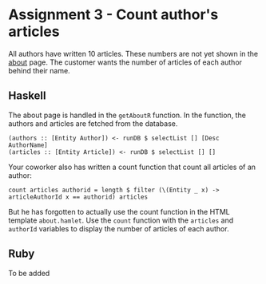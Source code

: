 # Assignment 3 - Count author's articles

All authors have written 10 articles. These numbers are not yet shown in the [about](http://0.0.0.0:4567/about) page. The customer wants the number of articles of each author behind their name.

## Haskell

The about page is handled in the `getAboutR` function. In the function, the authors and articles are fetched from the database.

    (authors :: [Entity Author]) <- runDB $ selectList [] [Desc AuthorName]
    (articles :: [Entity Article]) <- runDB $ selectList [] []

Your coworker also has written a count function that count all articles of an author:

    count articles authorid = length $ filter (\(Entity _ x) -> articleAuthorId x == authorid) articles

But he has forgotten to actually use the count function in the HTML template `about.hamlet`. Use the `count` function with the `articles` and `authorId` variables to display the number of articles of each author.

## Ruby

To be added
